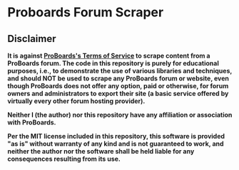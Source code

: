 # Proboards Forum Scraper

## Disclaimer

**It is against
[ProBoards's Terms of Service](https://www.proboards.com/tos)
to scrape content from a ProBoards forum. The code in this repository is purely
for educational purposes, i.e., to demonstrate the use of various libraries and
techniques, and should NOT be used to scrape any ProBoards forum or website,
even though ProBoards does not offer any option, paid or otherwise, for forum
owners and administrators to export their site (a basic service offered by
virtually every other forum hosting provider).**

**Neither I (the author) nor this repository have any affiliation or association
with ProBoards.**

**Per the MIT license included in this repository, this software is provided
"as is" without warranty of any kind and is not guaranteed to work, and neither
the author nor the software shall be held liable for any consequences
resulting from its use.**
